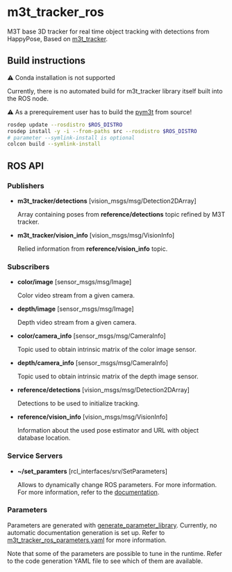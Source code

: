 # m3t_tracker_ros
M3T base 3D tracker for real time object tracking with detections from HappyPose, Based on [m3t_tracker](https://github.com/agimus-project/pym3t).

## Build instructions

:warning: Conda installation is not supported

Currently, there is no automated build for m3t_tracker library itself built into the ROS node.

:warning: As a prerequirement user has to build the [pym3t](https://github.com/agimus-project/pym3t) from source!

```bash
rosdep update --rosdistro $ROS_DISTRO
rosdep install -y -i --from-paths src --rosdistro $ROS_DISTRO
# parameter --symlink-install is optional
colcon build --symlink-install
```

## ROS API

### Publishers

- **m3t_tracker/detections** [vision_msgs/msg/Detection2DArray]

    Array containing poses from **reference/detections** topic refined by M3T tracker.

- **m3t_tracker/vision_info** [vision_msgs/msg/VisionInfo]

    Relied information from **reference/vision_info** topic.

### Subscribers

- **color/image** [sensor_msgs/msg/Image]

    Color video stream from a given camera.

- **depth/image** [sensor_msgs/msg/Image]

    Depth video stream from a given camera.

- **color/camera_info** [sensor_msgs/msg/CameraInfo]

    Topic used to obtain intrinsic matrix of the color image sensor.

- **depth/camera_info** [sensor_msgs/msg/CameraInfo]

    Topic used to obtain intrinsic matrix of the depth image sensor.

- **reference/detections** [vision_msgs/msg/Detection2DArray]

    Detections to be used to initialize tracking.

- **reference/vision_info** [vision_msgs/msg/VisionInfo]

    Information about the used pose estimator and URL with object database location.

### Service Servers

- **~/set_paramters** [rcl_interfaces/srv/SetParameters]

    Allows to dynamically change ROS parameters. For more information. For more information, refer to the [documentation](https://docs.ros.org/en/humble/Tutorials/Beginner-CLI-Tools/Understanding-ROS2-Parameters/Understanding-ROS2-Parameters.html).

### Parameters

Parameters are generated with [generate_parameter_library](https://github.com/PickNikRobotics/generate_parameter_library). Currently, no automatic documentation generation is set up. Refer to [m3t_tracker_ros_parameters.yaml](./m3t_tracker_ros/m3t_tracker_ros_parameters.yaml) for more information.

Note that some of the parameters are possible to tune in the runtime. Refer to the code generation YAML file to see which of them are available.
